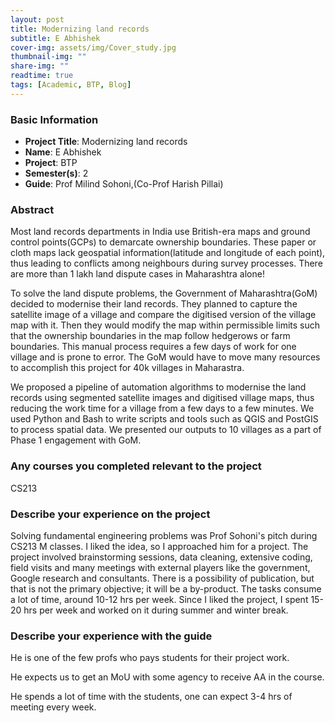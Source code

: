 ```yaml
---
layout: post
title: Modernizing land records
subtitle: E Abhishek 
cover-img: assets/img/Cover_study.jpg
thumbnail-img: ""
share-img: ""
readtime: true
tags: [Academic, BTP, Blog]
---
```


### Basic Information

- **Project Title**: Modernizing land records
- **Name**: E Abhishek 
- **Project**: BTP
- **Semester(s)**: 2
- **Guide**: Prof Milind Sohoni,(Co-Prof Harish Pillai)

### Abstract


Most land records departments in India use British-era maps and ground control points(GCPs) to demarcate ownership boundaries. These paper or cloth maps lack geospatial information(latitude and longitude of each point), thus leading to conflicts among neighbours during survey processes. There are more than 1 lakh land dispute cases in Maharashtra alone!

To solve the land dispute problems, the Government of Maharashtra(GoM) decided to modernise their land records. They planned to capture the satellite image of a village and compare the digitised version of the village map with it. Then they would modify the map within permissible limits such that the ownership boundaries in the map follow hedgerows or farm boundaries. This manual process requires a few days of work for one village and is prone to error. The GoM would have to move many resources to accomplish this project for 40k villages in Maharastra. 

We proposed a pipeline of automation algorithms to modernise the land records using segmented satellite images and digitised village maps, thus reducing the work time for a village from a few days to a few minutes. We used Python and Bash to write scripts and tools such as QGIS and PostGIS to process spatial data. We presented our outputs to 10 villages as a part of Phase 1 engagement with GoM. 

### Any courses you completed relevant to the project


CS213
### Describe your experience on the project


Solving fundamental engineering problems was Prof Sohoni's pitch during CS213 M classes. I liked the idea, so I approached him for a project. The project involved brainstorming sessions, data cleaning, extensive coding, field visits and many meetings with external players like the government, Google research and consultants. There is a possibility of publication, but that is not the primary objective; it will be a by-product. The tasks consume a lot of time, around 10-12 hrs per week. Since I liked the project, I spent 15-20 hrs per week and worked on it during summer and winter break.
### Describe your experience with the guide


He is one of the few profs who pays students for their project work. 

He expects us to get an MoU with some agency to receive AA in the course. 

He spends a lot of time with the students, one can expect 3-4 hrs of meeting every week. 
